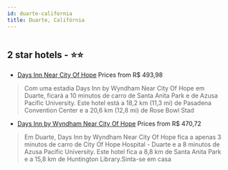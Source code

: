 ```yaml
---
id: duarte-california
title: Duarte, Califórnia
---
```


<center><img src="https://i.travelapi.com/hotels/1000000/30000/27000/26995/2053630b_z.jpg" alt="" /></center>


##  2 star hotels - ⭐️⭐️

-    [Days Inn Near City Of Hope](https://www.hurb.com/br/aud/https://www.hurb.com/br/hotels/duarte/days-inn-near-city-of-hope-HT-0DCX?cmp=18055) Prices from R$ 493,98
   > Com uma estadia Days Inn by Wyndham Near City Of Hope em Duarte, ficará a 10 minutos de carro de Santa Anita Park e de Azusa Pacific University. Este hotel está a 18,2 km (11,3 mi) de Pasadena Convention Center e a 20,6 km (12,8 mi) de Rose Bowl Stad
-    [Days Inn by Wyndham Near City Of Hope](https://www.hurb.com/br/aud/https://www.hurb.com/br/hotels/duarte/days-inn-by-wyndham-near-city-of-hope-HT-20ZL?cmp=18055) Prices from R$ 470,72
   > Em Duarte, Days Inn by Wyndham Near City Of Hope fica a apenas 3 minutos de carro de City Of Hope Hospital - Duarte e a 8 minutos de Azusa Pacific University.  Este hotel fica a 8,8 km de Santa Anita Park e a 15,8 km de Huntington Library.Sinta-se em casa
